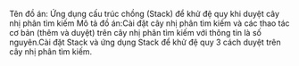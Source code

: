 Tên đồ án: Ứng dụng cấu trúc chồng (Stack) để khử đệ quy khi duyệt cây nhị phân tìm kiếm
Mô tả đồ án:Cài đặt cây nhị phân tìm kiếm và các thao tác cơ bản (thêm và duyệt) trên cây nhị phân tìm kiếm với thông tin là số nguyên.Cài đặt Stack và ứng dụng Stack để khử đệ quy 3 cách duyệt trên cây nhị phân tìm kiếm.
